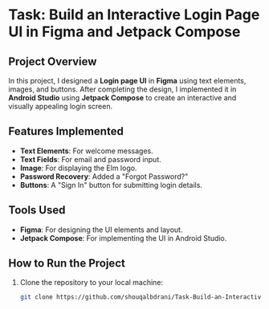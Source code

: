 # Task: Build an Interactive Login Page UI in Figma and Jetpack Compose

## Project Overview
In this project, I designed a **Login page UI** in **Figma** using text elements, images, and buttons. After completing the design, I implemented it in **Android Studio** using **Jetpack Compose** to create an interactive and visually appealing login screen.

## Features Implemented
- **Text Elements**: For welcome messages.
- **Text Fields**: For email and password input.
- **Image**: For displaying the Elm logo.
- **Password Recovery**: Added a "Forgot Password?"
- **Buttons**: A "Sign In" button for submitting login details.

## Tools Used
- **Figma**: For designing the UI elements and layout.
- **Jetpack Compose**: For implementing the UI in Android Studio.

## How to Run the Project
1. Clone the repository to your local machine:
   ```bash
   git clone https://github.com/shouqalbdrani/Task-Build-an-Interactive-Login-page-UI-in-Figma-and-Jetpack-Compose.git




